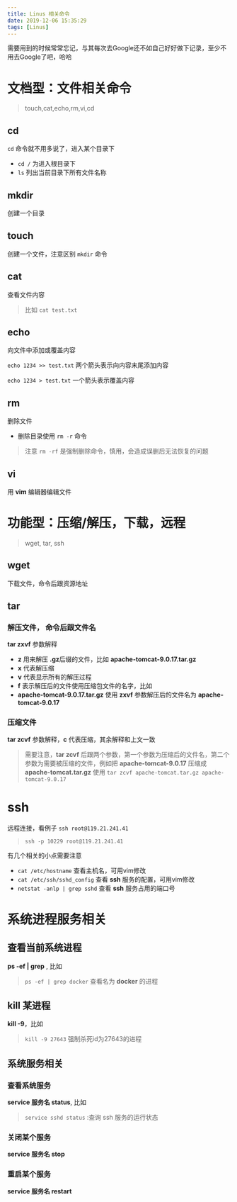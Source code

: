 ```yaml
---
title: Linus 相关命令
date: 2019-12-06 15:35:29
tags: [Linus]
---
```


需要用到的时候常常忘记，与其每次去Google还不如自己好好做下记录，至少不用去Google了吧，哈哈

<!--more-->

# 文档型：文件相关命令 #

>touch,cat,echo,rm,vi,cd

## cd ##

`cd` 命令就不用多说了，进入某个目录下

* `cd /` 为进入根目录下
* `ls` 列出当前目录下所有文件名称
## mkdir ##
创建一个目录
## touch ##

创建一个文件，注意区别 `mkdir` 命令
## cat ##
查看文件内容

> 比如 `cat test.txt`
## echo ##
向文件中添加或覆盖内容

`echo 1234 >> test.txt` 两个箭头表示向内容末尾添加内容

`echo 1234 > test.txt` 一个箭头表示覆盖内容

## rm ##
删除文件
* 删除目录使用 `rm -r` 命令
> 注意 `rm -rf` 是强制删除命令，慎用，会造成误删后无法恢复的问题
## vi ##

用 **vim** 编辑器编辑文件

# 功能型：压缩/解压，下载，远程 #
> wget, tar, ssh

## wget ##

下载文件，命令后跟资源地址
## tar ##

### 解压文件， 命令后跟文件名 ###

**tar zxvf** 参数解释
* **z** 用来解压 **.gz**后缀的文件，比如 **apache-tomcat-9.0.17.tar.gz**
* **x** 代表解压缩
* **v** 代表显示所有的解压过程
* **f** 表示解压后的文件使用压缩包文件的名字，比如 
* **apache-tomcat-9.0.17.tar.gz** 使用 **zxvf** 参数解压后的文件名为 **apache-tomcat-9.0.17**

### 压缩文件 ###
**tar zcvf** 参数解释，**c** 代表压缩，其余解释和上文一致
> 需要注意，**tar zcvf** 后跟两个参数，第一个参数为压缩后的文件名，第二个参数为需要被压缩的文件，例如把 **apache-tomcat-9.0.17** 压缩成 **apache-tomcat.tar.gz** 使用 `tar zcvf apache-tomcat.tar.gz apache-tomcat-9.0.17`

# ssh #

远程连接，看例子 `ssh root@119.21.241.41`

> `ssh -p 10229 root@119.21.241.41`  

有几个相关的小点需要注意
* `cat /etc/hostname` 查看主机名，可用vim修改
* `cat /etc/ssh/sshd_config` 查看 **ssh** 服务的配置，可用vim修改
* `netstat -anlp | grep sshd` 查看 **ssh** 服务占用的端口号

# 系统进程服务相关 #
## 查看当前系统进程 ##

**ps -ef | grep** , 比如
> `ps -ef | grep docker` 查看名为 **docker** 的进程

## kill 某进程 ##

**kill -9**，比如
> `kill -9 27643` 强制杀死id为27643的进程

## 系统服务相关 ##
### 查看系统服务 ###
**service 服务名 status**, 比如 
>`service sshd status` :查询 ssh 服务的运行状态
### 关闭某个服务 ###

**service 服务名 stop** 
### 重启某个服务 ###

**service 服务名 restart**